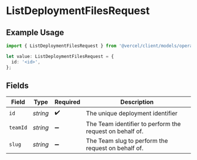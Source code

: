 # ListDeploymentFilesRequest

## Example Usage

```typescript
import { ListDeploymentFilesRequest } from '@vercel/client/models/operations';

let value: ListDeploymentFilesRequest = {
  id: '<id>',
};
```

## Fields

| Field    | Type     | Required           | Description                                              |
| -------- | -------- | ------------------ | -------------------------------------------------------- |
| `id`     | _string_ | :heavy_check_mark: | The unique deployment identifier                         |
| `teamId` | _string_ | :heavy_minus_sign: | The Team identifier to perform the request on behalf of. |
| `slug`   | _string_ | :heavy_minus_sign: | The Team slug to perform the request on behalf of.       |
